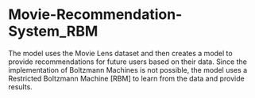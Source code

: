 # Movie-Recommendation-System_RBM
The model uses the Movie Lens dataset and then creates a model to provide recommendations for future users based on their data. Since the implementation of Boltzmann Machines is not possible, the model uses a Restricted Boltzmann Machine [RBM] to learn from the data and provide results.
